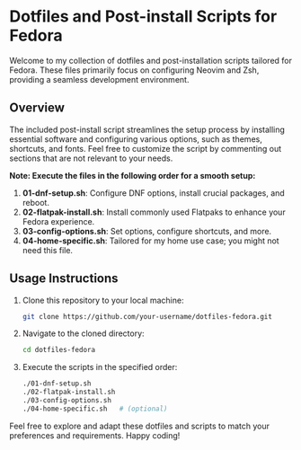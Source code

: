 # Dotfiles and Post-install Scripts for Fedora

Welcome to my collection of dotfiles and post-installation scripts tailored for Fedora.
These files primarily focus on configuring Neovim and Zsh, providing a seamless development environment.

## Overview

The included post-install script streamlines the setup process by installing essential software and configuring various options, such as themes, shortcuts, and fonts.
Feel free to customize the script by commenting out sections that are not relevant to your needs.

**Note: Execute the files in the following order for a smooth setup:**

1. **01-dnf-setup.sh**: Configure DNF options, install crucial packages, and reboot.
1. **02-flatpak-install.sh**: Install commonly used Flatpaks to enhance your Fedora experience.
1. **03-config-options.sh**: Set options, configure shortcuts, and more.
1. **04-home-specific.sh**: Tailored for my home use case; you might not need this file.

## Usage Instructions

1. Clone this repository to your local machine:

   ```bash
   git clone https://github.com/your-username/dotfiles-fedora.git
   ```

1. Navigate to the cloned directory:

   ```bash
   cd dotfiles-fedora
   ```

1. Execute the scripts in the specified order:

   ```bash
   ./01-dnf-setup.sh
   ./02-flatpak-install.sh
   ./03-config-options.sh
   ./04-home-specific.sh   # (optional)
   ```

Feel free to explore and adapt these dotfiles and scripts to match your preferences and requirements. Happy coding!
